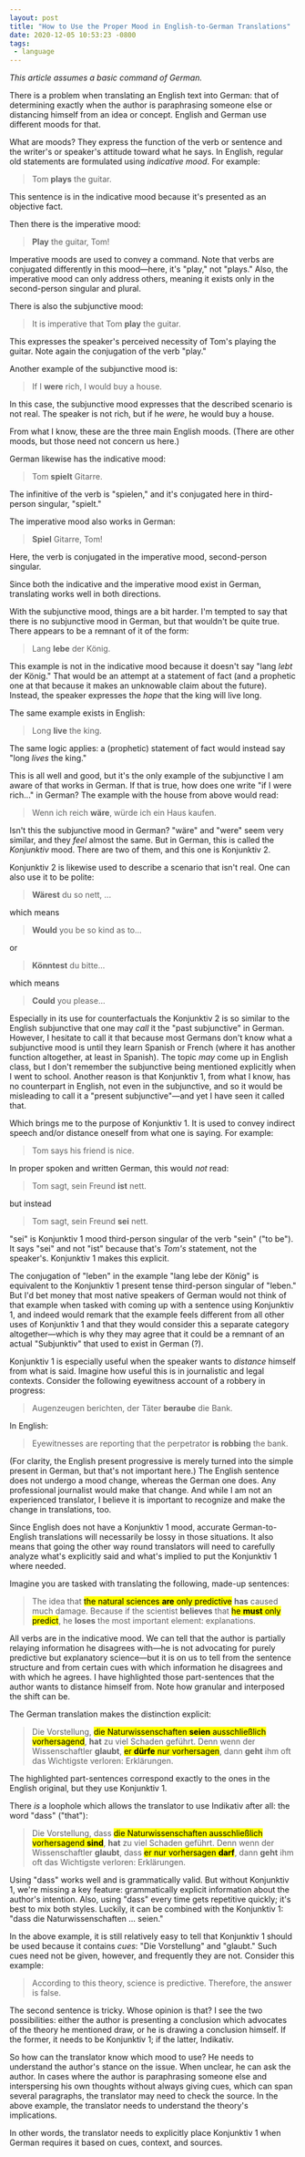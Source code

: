 ```yaml
---
layout: post
title: "How to Use the Proper Mood in English-to-German Translations"
date: 2020-12-05 10:53:23 -0800
tags:
 - language
---
```


*This article assumes a basic command of German.*

There is a problem when translating an English text into German: that of determining exactly when the author is paraphrasing someone else or distancing himself from an idea or concept. English and German use different moods for that.

What are moods? They express the function of the verb or sentence and the writer's or speaker's attitude toward what he says. In English, regular old statements are formulated using *indicative mood*. For example:

> Tom **plays** the guitar.

This sentence is in the indicative mood because it's presented as an objective fact.

Then there is the imperative mood:

> **Play** the guitar, Tom!

Imperative moods are used to convey a command. Note that verbs are conjugated differently in this mood—here, it's "play," not "plays." Also, the imperative mood can only address others, meaning it exists only in the second-person singular and plural.

There is also the subjunctive mood:

> It is imperative that Tom **play** the guitar.

This expresses the speaker's perceived necessity of Tom's playing the guitar. Note again the conjugation of the verb "play."

Another example of the subjunctive mood is:

> If I **were** rich, I would buy a house.

In this case, the subjunctive mood expresses that the described scenario is not real. The speaker is not rich, but if he *were*, he would buy a house.

From what I know, these are the three main English moods. (There are other moods, but those need not concern us here.)

German likewise has the indicative mood:

> Tom **spielt** Gitarre.

The infinitive of the verb is "spielen," and it's conjugated here in third-person singular, "spielt."

The imperative mood also works in German:

> **Spiel** Gitarre, Tom!

Here, the verb is conjugated in the imperative mood, second-person singular.

Since both the indicative and the imperative mood exist in German, translating works well in both directions.

With the subjunctive mood, things are a bit harder. I'm tempted to say that there is no subjunctive mood in German, but that wouldn't be quite true. There appears to be a remnant of it of the form:

> Lang **lebe** der König.

This example is not in the indicative mood because it doesn't say "lang *lebt* der König." That would be an attempt at a statement of fact (and a prophetic one at that because it makes an unknowable claim about the future). Instead, the speaker expresses the *hope* that the king will live long.

The same example exists in English:

> Long **live** the king.

The same logic applies: a (prophetic) statement of fact would instead say "long *lives* the king."

This is all well and good, but it's the only example of the subjunctive I am aware of that works in German. If that is true, how does one write "if I were rich..." in German? The example with the house from above would read:

> Wenn ich reich **wäre**, würde ich ein Haus kaufen.

Isn't this the subjunctive mood in German? "wäre" and "were" seem very similar, and they *feel* almost the same. But in German, this is called the *Konjunktiv* mood. There are two of them, and this one is Konjunktiv 2.

Konjunktiv 2 is likewise used to describe a scenario that isn't real. One can also use it to be polite:

> **Wärest** du so nett, ...

which means

> **Would** you be so kind as to...

or

> **Könntest** du bitte...

which means

> **Could** you please...

Especially in its use for counterfactuals the Konjunktiv 2 is so similar to the English subjunctive that one may *call* it the "past subjunctive" in German. However, I hesitate to call it that because most Germans don't know what a subjunctive mood is until they learn Spanish or French (where it has another function altogether, at least in Spanish). The topic *may* come up in English class, but I don't remember the subjunctive being mentioned explicitly when I went to school. Another reason is that Konjunktiv 1, from what I know, has no counterpart in English, not even in the subjunctive, and so it would be misleading to call it a "present subjunctive"—and yet I have seen it called that.

Which brings me to the purpose of Konjunktiv 1. It is used to convey indirect speech and/or distance oneself from what one is saying. For example:

> Tom says his friend is nice.

In proper spoken and written German, this would *not* read:

> Tom sagt, sein Freund **ist** nett.

but instead

> Tom sagt, sein Freund **sei** nett.

"sei" is Konjunktiv 1 mood third-person singular of the verb "sein" ("to be"). It says "sei" and not "ist" because that's *Tom's* statement, not the speaker's. Konjunktiv 1 makes this explicit.

The conjugation of "leben" in the example "lang lebe der König" is equivalent to the Konjunktiv 1 present tense third-person singular of "leben." But I'd bet money that most native speakers of German would not think of that example when tasked with coming up with a sentence using Konjunktiv 1, and indeed would remark that the example feels different from all other uses of Konjunktiv 1 and that they would consider this a separate category altogether—which is why they may agree that it could be a remnant of an actual "Subjunktiv" that used to exist in German (?).

Konjunktiv 1 is especially useful when the speaker wants to *distance* himself from what is said. Imagine how useful this is in journalistic and legal contexts. Consider the following eyewitness account of a robbery in progress:

> Augenzeugen berichten, der Täter **beraube** die Bank.

In English:

> Eyewitnesses are reporting that the perpetrator **is robbing** the bank.

(For clarity, the English present progressive is merely turned into the simple present in German, but that's not important here.) The English sentence does not undergo a mood change, whereas the German one does. Any professional journalist would make that change. And while I am not an experienced translator, I believe it is important to recognize and make the change in translations, too.

Since English does not have a Konjunktiv 1 mood, accurate German-to-English translations will necessarily be lossy in those situations. It also means that going the other way round translators will need to carefully analyze what's explicitly said and what's implied to put the Konjunktiv 1 where needed.

Imagine you are tasked with translating the following, made-up sentences:

<blockquote>
  The idea that <mark>the natural sciences <strong>are</strong> only predictive</mark> <strong>has</strong> caused much damage. Because if the scientist <strong>believes</strong> that <mark>he <strong>must</strong> only predict</mark>, he <strong>loses</strong> the most important element: explanations.
</blockquote>

All verbs are in the indicative mood. We can tell that the author is partially relaying information he disagrees with—he is not advocating for purely predictive but explanatory science—but it is on us to tell from the sentence structure and from certain cues with which information he disagrees and with which he agrees. I have highlighted those part-sentences that the author wants to distance himself from. Note how granular and interposed the shift can be.

The German translation makes the distinction explicit:

<blockquote>
  Die Vorstellung, <mark>die Naturwissenschaften <strong>seien</strong> ausschließlich vorhersagend</mark>, <strong>hat</strong> zu viel Schaden geführt. Denn wenn der Wissenschaftler <strong>glaubt</strong>, <mark>er <strong>dürfe</strong> nur vorhersagen</mark>, dann <strong>geht</strong> ihm oft das Wichtigste verloren: Erklärungen.
</blockquote>

The highlighted part-sentences correspond exactly to the ones in the English original, but they use Konjunktiv 1.

There *is* a loophole which allows the translator to use Indikativ after all: the word "dass" ("that"):

<blockquote>
  Die Vorstellung, dass <mark>die Naturwissenschaften ausschließlich vorhersagend <strong>sind</strong></mark>, <strong>hat</strong> zu viel Schaden geführt. Denn wenn der Wissenschaftler <strong>glaubt</strong>, dass <mark>er nur vorhersagen <strong>darf</strong></mark>, dann <strong>geht</strong> ihm oft das Wichtigste verloren: Erklärungen.
</blockquote>

Using "dass" works well and is grammatically valid. But without Konjunktiv 1, we're missing a key feature: grammatically explicit information about the author's intention. Also, using "dass" every time gets repetitive quickly; it's best to mix both styles. Luckily, it can be combined with the Konjunktiv 1: "dass die Naturwissenschaften ... seien."

In the above example, it is still relatively easy to tell that Konjunktiv 1 should be used because it contains *cues*: "Die Vorstellung" and "glaubt." Such cues need not be given, however, and frequently they are not. Consider this example:

<blockquote>According to this theory, science is predictive. Therefore, the answer is false.</blockquote>

The second sentence is tricky. Whose opinion is that? I see the two possibilities: either the author is presenting a conclusion which advocates of the theory he mentioned draw, or he is drawing a conclusion himself. If the former, it needs to be Konjunktiv 1; if the latter, Indikativ.

So how can the translator know which mood to use? He needs to understand the author's stance on the issue. When unclear, he can ask the author. In cases where the author is paraphrasing someone else and interspersing his own thoughts without always giving cues, which can span several paragraphs, the translator may need to check the source. In the above example, the translator needs to understand the theory's implications.

In other words, the translator needs to explicitly place Konjunktiv 1 when German requires it based on cues, context, and sources.
